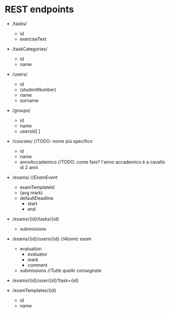 # REST endpoints
- /tasks/
    - id
    - exerciseText

- /taskCategories/
    - id
    - name

- /users/
    - id
    - (studentNumber)
    - name
    - surname

- /groups/
    - id
    - name
    - usersId[ ]
- /courses/ //TODO: nome più specifico
    - id
    - name
    - annoAccademico //TODO: come fare? l'anno accademico è a cavallo di 2 anni
- /exams/ //_ExamEvent_
    - examTemplateId
    - (avg mark)
    - defaultDeadline
        - start
        - end

- /exams/{id}/tasks/{id}
    - submissions

- /exams/{id}/users/{id} //_Atomic exam_
    - evaluation
        - evaluator
        - mark
        - comment
    - submissions //_Tutte quelle consegnate_

- /exams/{id}/user/{id}?task={id}

- /examTemplates/{id}
    - id
    - name
 

